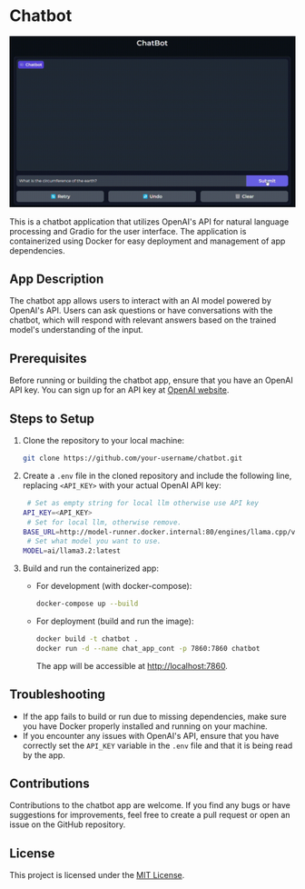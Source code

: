 # Chatbot

![Chatbot Example](./assets/chatbot_example.gif)

This is a chatbot application that utilizes OpenAI's API for natural language processing and Gradio for the user interface. The application is containerized using Docker for easy deployment and management of app dependencies.

## App Description

The chatbot app allows users to interact with an AI model powered by OpenAI's API. Users can ask questions or have conversations with the chatbot, which will respond with relevant answers based on the trained model's understanding of the input.

## Prerequisites

Before running or building the chatbot app, ensure that you have an OpenAI API key. You can sign up for an API key at [OpenAI website](https://openai.com).

## Steps to Setup

1. Clone the repository to your local machine:

    ```bash
    git clone https://github.com/your-username/chatbot.git
    ```

2. Create a `.env` file in the cloned repository and include the following line, replacing `<API_KEY>` with your actual OpenAI API key:

    ```bash
     # Set as empty string for local llm otherwise use API key
    API_KEY=<API_KEY>
     # Set for local llm, otherwise remove.
    BASE_URL=http://model-runner.docker.internal:80/engines/llama.cpp/v1
     # Set what model you want to use.
    MODEL=ai/llama3.2:latest
    ```

3. Build and run the containerized app:

    - For development (with docker-compose):

        ```bash
        docker-compose up --build
        ```

    - For deployment (build and run the image):

        ```bash
        docker build -t chatbot .
        docker run -d --name chat_app_cont -p 7860:7860 chatbot
        ```

        The app will be accessible at [http://localhost:7860](http://localhost:7860).

## Troubleshooting

- If the app fails to build or run due to missing dependencies, make sure you have Docker properly installed and running on your machine.
- If you encounter any issues with OpenAI's API, ensure that you have correctly set the `API_KEY` variable in the `.env` file and that it is being read by the app.

## Contributions

Contributions to the chatbot app are welcome. If you find any bugs or have suggestions for improvements, feel free to create a pull request or open an issue on the GitHub repository.

## License

This project is licensed under the [MIT License](LICENSE).